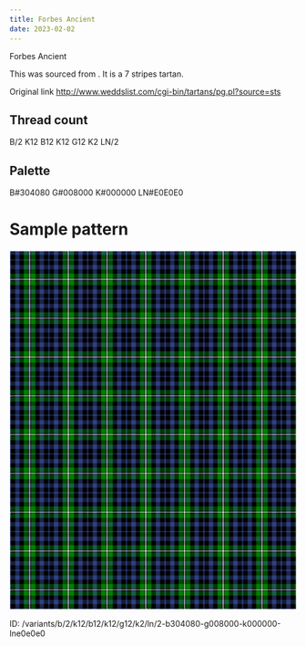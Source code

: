 ```yaml
---
title: Forbes Ancient
date: 2023-02-02
---
```

Forbes Ancient

This was sourced from <no value>.  It is a 7 stripes tartan.

Original link http://www.weddslist.com/cgi-bin/tartans/pg.pl?source=sts

## Thread count
B/2 K12 B12 K12 G12 K2 LN/2

## Palette
B#304080 G#008000 K#000000 LN#E0E0E0

# Sample pattern

![Tartan detail](tartan.png "B/2 K12 B12 K12 G12 K2 LN/2 tartan")

ID: /variants/b/2/k12/b12/k12/g12/k2/ln/2-b304080-g008000-k000000-lne0e0e0
